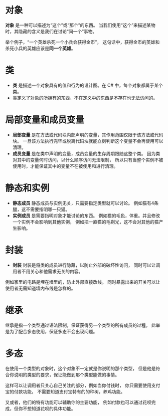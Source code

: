 ﻿# 对象
**对象** 是一种可以描述为“这个”或“那个”的东西。
当我们使用“这个”来描述某物时，其隐藏的含义是我们在讨论“同一个”事物。

举个例子，“一个英雄杀死一个小兵会获得金币”，
这句话中，获得金币的英雄和杀死小兵的英雄应该是**同一个英雄**。

# 类
- **类** 是描述一个对象具有的值和行为的设计图。在 C# 中，每个对象都属于某个类。
- 类定义了对象的所拥有的东西，不在定义中的东西是不存在也无法访问的。

# 局部变量和成员变量
- **局部变量** 是在方法或代码块内部声明的变量，其作用范围仅限于该方法或代码块。
一旦该方法执行完毕或脱离代码块就能立刻判断这个变量不会再使用可以清理。
- **成员变量** 是在类中声明的变量，成员变量的生存周期跟随这整个类。
因为类对其中的变量何时访问，以什么顺序访问无法限制，
所以只有当整个实例不被使用时，才能保证其中的变量不在被使用和进行清理。

# 静态和实例
- **静态成员** 静态成员与实例无关，只需要指定类型就可以讨论。
例如猫有4条腿，这不需要指明哪一只猫。
- **实例成员** 是需要指明对象才能讨论的东西。
例如猫的毛色，体重。并且修改一个实例不会影响到其他实例，
例如把一直猫的毛剃光，这不会对其他的猫产生影响。

# 封装
- **封装** 封装是将类的成员进行隐藏，以防止外部的破坏性访问，
同时可以让调用者不用关心和他需求无关的内容。

例如家里的电路是埋在墙里的，防止外部直接改线。
同时暴露出来的开关可以让使用者无需知道墙内布线是怎样的。

# 继承
继承是指一个类型通过语法限制，保证获得另一个类型的所有成员的过程。
此举是为了配合多态使用，保证多态不会出现问题。

# 多态
在使用一个类型的对象时，这个对象不一定就是你说明的那个类型，
但是他是符合你说明的类型的要求，保证能做到那个类型能做的事情。

这样可以让调用者只关心自己关注的部分，例如当你付钱时，
你只需要使用支付宝的付款功能，
不需要知道支付宝特有的的种树，养鸡功能。

又或者，他们的特有功能可以辅助你的主要功能，
例如付款也可以通过花呗完成，但你不想知道花呗的具体功能。